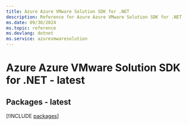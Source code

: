 ```yaml
---
title: Azure Azure VMware Solution SDK for .NET
description: Reference for Azure Azure VMware Solution SDK for .NET
ms.date: 09/30/2024
ms.topic: reference
ms.devlang: dotnet
ms.service: azurevmwaresolution
---
```

# Azure Azure VMware Solution SDK for .NET - latest
## Packages - latest
[!INCLUDE [packages](azure-vmware-solution-index.md)]